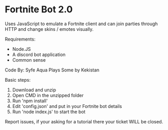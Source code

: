 # Fortnite Bot 2.0
Uses JavaScript to emulate a Fortnite client and can join parties through HTTP and change skins / emotes visually.

Requirements:
- Node.JS
- A discord bot application
- Common sense

Code By:
Syfe
Aqua Plays
Some by
Kekistan

Basic steps:
1) Download and unzip
2) Open CMD in the unzipped folder
3) Run 'npm install'
6) Edit 'config.json' and put in your Fortnite bot details
7) Run 'node index.js' to start the bot

Report issues, if your asking for a tutorial there your ticket WILL be closed.
